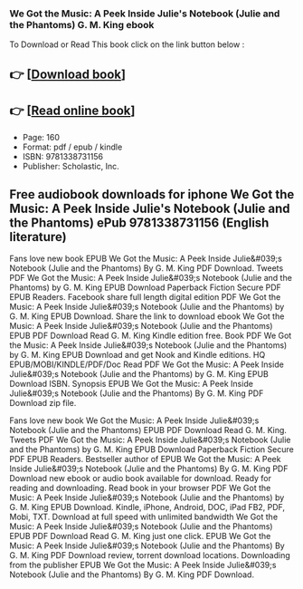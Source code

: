 ### We Got the Music: A Peek Inside Julie's Notebook (Julie and the Phantoms) G. M. King ebook

To Download or Read This book click on the link button below :

## 👉  [**[Download book](http://get-pdfs.com/download.php?group=book&from=github.com&id=608667&lnk=1079 "Download book")**]

## 👉  [**[Read online book](http://get-pdfs.com/download.php?group=book&from=github.com&id=608667&lnk=1079 "Read online book")**]


* Page: 160
* Format: pdf / epub / kindle
* ISBN: 9781338731156
* Publisher: Scholastic, Inc.



## Free audiobook downloads for iphone We Got the Music: A Peek Inside Julie's Notebook (Julie and the Phantoms) ePub 9781338731156 (English literature)


Fans love new book EPUB We Got the Music: A Peek Inside Julie&amp;#039;s Notebook (Julie and the Phantoms) By G. M. King PDF Download. Tweets PDF We Got the Music: A Peek Inside Julie&amp;#039;s Notebook (Julie and the Phantoms) by G. M. King EPUB Download Paperback Fiction Secure PDF EPUB Readers. Facebook share full length digital edition PDF We Got the Music: A Peek Inside Julie&amp;#039;s Notebook (Julie and the Phantoms) by G. M. King EPUB Download. Share the link to download ebook We Got the Music: A Peek Inside Julie&amp;#039;s Notebook (Julie and the Phantoms) EPUB PDF Download Read G. M. King Kindle edition free. Book PDF We Got the Music: A Peek Inside Julie&amp;#039;s Notebook (Julie and the Phantoms) by G. M. King EPUB Download and get Nook and Kindle editions. HQ EPUB/MOBI/KINDLE/PDF/Doc Read PDF We Got the Music: A Peek Inside Julie&amp;#039;s Notebook (Julie and the Phantoms) by G. M. King EPUB Download ISBN. Synopsis EPUB We Got the Music: A Peek Inside Julie&amp;#039;s Notebook (Julie and the Phantoms) By G. M. King PDF Download zip file.

Fans love new book We Got the Music: A Peek Inside Julie&amp;#039;s Notebook (Julie and the Phantoms) EPUB PDF Download Read G. M. King. Tweets PDF We Got the Music: A Peek Inside Julie&amp;#039;s Notebook (Julie and the Phantoms) by G. M. King EPUB Download Paperback Fiction Secure PDF EPUB Readers. Bestseller author of EPUB We Got the Music: A Peek Inside Julie&amp;#039;s Notebook (Julie and the Phantoms) By G. M. King PDF Download new ebook or audio book available for download. Ready for reading and downloading. Read book in your browser PDF We Got the Music: A Peek Inside Julie&amp;#039;s Notebook (Julie and the Phantoms) by G. M. King EPUB Download. Kindle, iPhone, Android, DOC, iPad FB2, PDF, Mobi, TXT. Download at full speed with unlimited bandwidth We Got the Music: A Peek Inside Julie&amp;#039;s Notebook (Julie and the Phantoms) EPUB PDF Download Read G. M. King just one click. EPUB We Got the Music: A Peek Inside Julie&amp;#039;s Notebook (Julie and the Phantoms) By G. M. King PDF Download review, torrent download locations. Downloading from the publisher EPUB We Got the Music: A Peek Inside Julie&amp;#039;s Notebook (Julie and the Phantoms) By G. M. King PDF Download.






